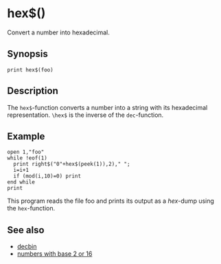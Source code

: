 # hex$()

Convert a number into hexadecimal.

## Synopsis

```basic
print hex$(foo)
```

## Description

The ```hex$```-function converts a number into a string with its hexadecimal representation. ```\hex$``` is the inverse of the ```dec```-function.

## Example

```basic
open 1,"foo"
while !eof(1)
  print right$("0"+hex$(peek(1)),2)," ";
  i=i+1
  if (mod(i,10)=0) print
end while
print
```

This program reads the file foo and prints its output as a *hex*-dump using the ```hex```-function.

## See also

 * [decbin](decbin.html)
 * [numbers with base 2 or 16](../numbers-with-base-2-or-16.html)

